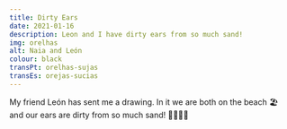 ```yaml
---
title: Dirty Ears
date: 2021-01-16
description: Leon and I have dirty ears from so much sand!
img: orelhas
alt: Naia and León
colour: black
transPt: orelhas-sujas
transEs: orejas-sucias
---
```


My friend León has sent me a drawing. In it we are both on the beach 🏖️ and our ears are dirty from so much sand! 👂🏿👂🏿

